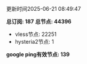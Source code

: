 更新时间2025-06-21 08:49:47

**总订阅: 187**
**总节点: 44396**
- vless节点: 22251
- hysteria2节点: 1

**google ping有效节点: 139**
